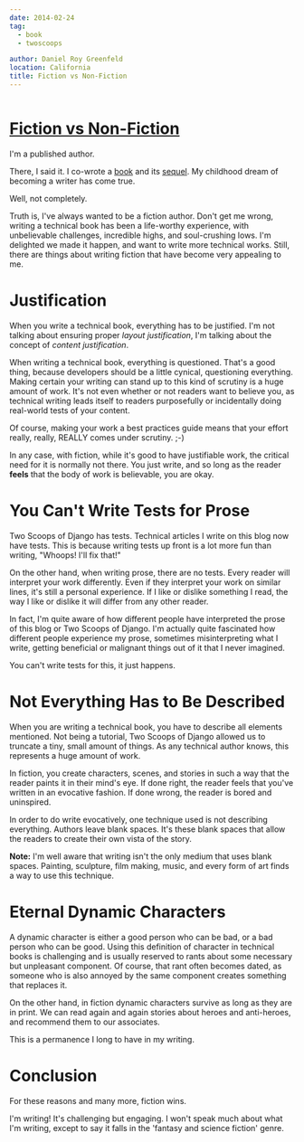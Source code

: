 ```yaml
---
date: 2014-02-24
tag:
  - book
  - twoscoops

author: Daniel Roy Greenfeld
location: California
title: Fiction vs Non-Fiction
---
```


<div class="twelve wide column">
  <h1 class="ui block header">
    <div class="content">
      <a href="/fiction-vs-non-fiction ">Fiction vs Non-Fiction</a>
    </div>
  </h1>
  <p>I'm a published author.</p>
  <p>
    There, I said it. I co-wrote a
    <a
      href="http://twoscoopspress.com/products/two-scoops-of-django-1-5"
      target="_blank"
      >book</a
    >
    and its
    <a
      href="http://twoscoopspress.com/products/two-scoops-of-django-1-6"
      target="_blank"
      >sequel</a
    >. My childhood dream of becoming a writer has come true.
  </p>
  <p>Well, not completely.</p>
  <p>
    Truth is, I've always wanted to be a fiction author. Don't get me wrong,
    writing a technical book has been a life-worthy experience, with
    unbelievable challenges, incredible highs, and soul-crushing lows. I'm
    delighted we made it happen, and want to write more technical works. Still,
    there are things about writing fiction that have become very appealing to
    me.
  </p>
  <h1 id="justification">Justification</h1>
  <p>
    When you write a technical book, everything has to be justified. I'm not
    talking about ensuring proper <em>layout justification</em>, I'm talking
    about the concept of <em>content justification</em>.
  </p>
  <p>
    When writing a technical book, everything is questioned. That's a good
    thing, because developers should be a little cynical, questioning
    everything. Making certain your writing can stand up to this kind of
    scrutiny is a huge amount of work. It's not even whether or not readers want
    to believe you, as technical writing leads itself to readers purposefully or
    incidentally doing real-world tests of your content.
  </p>
  <p>
    Of course, making your work a best practices guide means that your effort
    really, really, REALLY comes under scrutiny. ;-)
  </p>
  <p>
    In any case, with fiction, while it's good to have justifiable work, the
    critical need for it is normally not there. You just write, and so long as
    the reader <strong>feels</strong> that the body of work is believable, you
    are okay.
  </p>
  <h1 id="you-cant-write-tests-for-prose">You Can't Write Tests for Prose</h1>
  <p>
    Two Scoops of Django has tests. Technical articles I write on this blog now
    have tests. This is because writing tests up front is a lot more fun than
    writing, "Whoops! I'll fix that!"
  </p>
  <p>
    On the other hand, when writing prose, there are no tests. Every reader will
    interpret your work differently. Even if they interpret your work on similar
    lines, it's still a personal experience. If I like or dislike something I
    read, the way I like or dislike it will differ from any other reader.
  </p>
  <p>
    In fact, I'm quite aware of how different people have interpreted the prose
    of this blog or Two Scoops of Django. I'm actually quite fascinated how
    different people experience my prose, sometimes misinterpreting what I
    write, getting beneficial or malignant things out of it that I never
    imagined.
  </p>
  <p>You can't write tests for this, it just happens.</p>
  <h1 id="not-everything-has-to-be-described">
    Not Everything Has to Be Described
  </h1>
  <p>
    When you are writing a technical book, you have to describe all elements
    mentioned. Not being a tutorial, Two Scoops of Django allowed us to truncate
    a tiny, small amount of things. As any technical author knows, this
    represents a huge amount of work.
  </p>
  <p>
    In fiction, you create characters, scenes, and stories in such a way that
    the reader paints it in their mind's eye. If done right, the reader feels
    that you've written in an evocative fashion. If done wrong, the reader is
    bored and uninspired.
  </p>
  <p>
    In order to do write evocatively, one technique used is not describing
    everything. Authors leave blank spaces. It's these blank spaces that allow
    the readers to create their own vista of the story.
  </p>
  <p>
    <strong>Note:</strong> I'm well aware that writing isn't the only medium
    that uses blank spaces. Painting, sculpture, film making, music, and every
    form of art finds a way to use this technique.
  </p>
  <h1 id="eternal-dynamic-characters">Eternal Dynamic Characters</h1>
  <p>
    A dynamic character is either a good person who can be bad, or a bad person
    who can be good. Using this definition of character in technical books is
    challenging and is usually reserved to rants about some necessary but
    unpleasant component. Of course, that rant often becomes dated, as someone
    who is also annoyed by the same component creates something that replaces
    it.
  </p>
  <p>
    On the other hand, in fiction dynamic characters survive as long as they are
    in print. We can read again and again stories about heroes and anti-heroes,
    and recommend them to our associates.
  </p>
  <p>This is a permanence I long to have in my writing.</p>
  <h1 id="conclusion">Conclusion</h1>
  <p>For these reasons and many more, fiction wins.</p>
  <p>
    I'm writing! It's challenging but engaging. I won't speak much about what
    I'm writing, except to say it falls in the 'fantasy and science fiction'
    genre.
  </p>
  </div>
